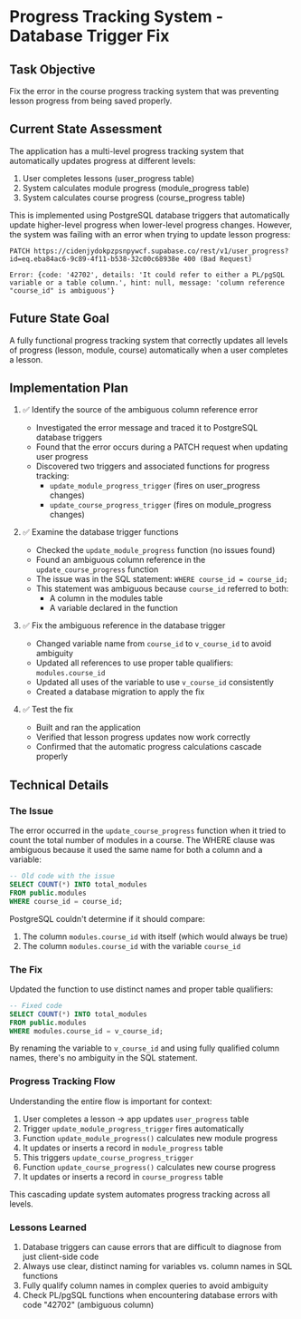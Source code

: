 # Progress Tracking System - Database Trigger Fix

## Task Objective
Fix the error in the course progress tracking system that was preventing lesson progress from being saved properly.

## Current State Assessment
The application has a multi-level progress tracking system that automatically updates progress at different levels:
1. User completes lessons (user_progress table)
2. System calculates module progress (module_progress table)
3. System calculates course progress (course_progress table)

This is implemented using PostgreSQL database triggers that automatically update higher-level progress when lower-level progress changes. However, the system was failing with an error when trying to update lesson progress:

```
PATCH https://cidenjydokpzpsnpywcf.supabase.co/rest/v1/user_progress?id=eq.eba84ac6-9c89-4f11-b538-32c00c68938e 400 (Bad Request)

Error: {code: '42702', details: 'It could refer to either a PL/pgSQL variable or a table column.', hint: null, message: 'column reference "course_id" is ambiguous'}
```

## Future State Goal
A fully functional progress tracking system that correctly updates all levels of progress (lesson, module, course) automatically when a user completes a lesson.

## Implementation Plan

1. ✅ Identify the source of the ambiguous column reference error
   - Investigated the error message and traced it to PostgreSQL database triggers
   - Found that the error occurs during a PATCH request when updating user progress
   - Discovered two triggers and associated functions for progress tracking:
     - `update_module_progress_trigger` (fires on user_progress changes)
     - `update_course_progress_trigger` (fires on module_progress changes)

2. ✅ Examine the database trigger functions
   - Checked the `update_module_progress` function (no issues found)
   - Found an ambiguous column reference in the `update_course_progress` function
   - The issue was in the SQL statement: `WHERE course_id = course_id;`
   - This statement was ambiguous because `course_id` referred to both:
     - A column in the modules table
     - A variable declared in the function

3. ✅ Fix the ambiguous reference in the database trigger
   - Changed variable name from `course_id` to `v_course_id` to avoid ambiguity
   - Updated all references to use proper table qualifiers: `modules.course_id`
   - Updated all uses of the variable to use `v_course_id` consistently
   - Created a database migration to apply the fix

4. ✅ Test the fix
   - Built and ran the application
   - Verified that lesson progress updates now work correctly
   - Confirmed that the automatic progress calculations cascade properly

## Technical Details

### The Issue
The error occurred in the `update_course_progress` function when it tried to count the total number of modules in a course. The WHERE clause was ambiguous because it used the same name for both a column and a variable:

```sql
-- Old code with the issue
SELECT COUNT(*) INTO total_modules
FROM public.modules
WHERE course_id = course_id;
```

PostgreSQL couldn't determine if it should compare:
1. The column `modules.course_id` with itself (which would always be true)
2. The column `modules.course_id` with the variable `course_id`

### The Fix
Updated the function to use distinct names and proper table qualifiers:

```sql
-- Fixed code
SELECT COUNT(*) INTO total_modules
FROM public.modules
WHERE modules.course_id = v_course_id;
```

By renaming the variable to `v_course_id` and using fully qualified column names, there's no ambiguity in the SQL statement.

### Progress Tracking Flow
Understanding the entire flow is important for context:

1. User completes a lesson → app updates `user_progress` table
2. Trigger `update_module_progress_trigger` fires automatically
3. Function `update_module_progress()` calculates new module progress
4. It updates or inserts a record in `module_progress` table
5. This triggers `update_course_progress_trigger`
6. Function `update_course_progress()` calculates new course progress
7. It updates or inserts a record in `course_progress` table

This cascading update system automates progress tracking across all levels.

### Lessons Learned
1. Database triggers can cause errors that are difficult to diagnose from just client-side code
2. Always use clear, distinct naming for variables vs. column names in SQL functions
3. Fully qualify column names in complex queries to avoid ambiguity
4. Check PL/pgSQL functions when encountering database errors with code "42702" (ambiguous column) 